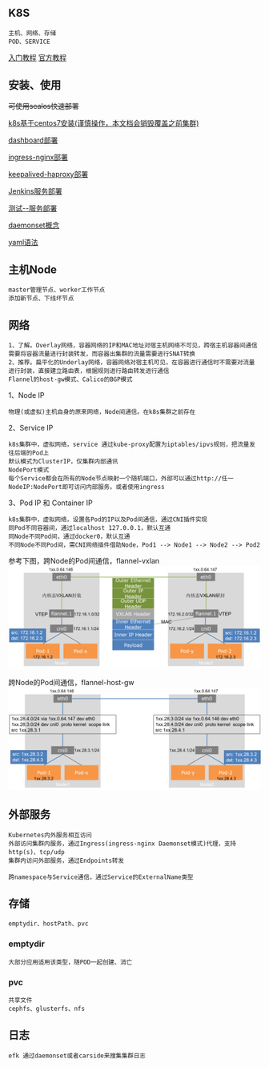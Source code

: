## K8S
    主机、网络、存储
    POD、SERVICE

[入门教程](https://kuboard.cn/learning/)
[官方教程](https://kubernetes.io/zh/docs/setup/production-environment/tools/kubeadm/create-cluster-kubeadm/)

## 安装、使用
<del>可使用sealos快速部署</del>

[k8s基于centos7安装(谨慎操作，本文档会销毁覆盖之前集群)](./k8s-centos7.md) 

[dashboard部署](./dashboard.sh)   

[ingress-nginx部署](./ingress-nginx.sh)   

[keepalived-haproxy部署](./install_keepalived_haproxy.sh)   

[Jenkins服务部署](./yml/jenkins.yaml)   

[测试--服务部署](./yml/ns-dev-web.yaml)   

[daemonset概念](https://kubernetes.io/docs/concepts/workloads/controllers/daemonset/)

[yaml语法](https://www.runoob.com/w3cnote/yaml-intro.html)
    
## 主机Node
    master管理节点、worker工作节点
    添加新节点、下线坏节点

## 网络
    1、了解。Overlay网络，容器网络的IP和MAC地址对宿主机网络不可见，跨宿主机容器间通信需要将容器流量进行封装转发，而容器出集群的流量需要进行SNAT转换
    2、推荐。扁平化的Underlay网络，容器网络对宿主机可见，在容器进行通信时不需要对流量进行封装，直接建立路由表，根据规则进行路由转发进行通信
    Flannel的host-gw模式、Calico的BGP模式
    
1、Node IP
    
    物理(或虚拟)主机自身的原来网络，Node间通信。在k8s集群之前存在

2、Service IP
    
    k8s集群中，虚拟网络，service 通过kube-proxy配置为iptables/ipvs规则，把流量发往后端的Pod上
    默认模式为ClusterIP，仅集群内部通讯
    NodePort模式
    每个Service都会在所有的Node节点映射一个随机端口，外部可以通过http://任一NodeIP:NodePort即可访问内部服务。或者使用ingress

3、Pod IP 和 Container IP
    
    k8s集群中，虚拟网络，设置各Pod的IP以及Pod间通信，通过CNI插件实现
    同Pod不同容器间，通过localhost 127.0.0.1，默认互通
    同Node不同Pod间，通过docker0，默认互通
    不同Node不同Pod间，需CNI网络插件借助Node，Pod1 --> Node1 --> Node2 --> Pod2


参考下图，跨Node的Pod间通信，flannel-vxlan
![flannel-vxlan](./img/pod-node-pod.png)

跨Node的Pod间通信，flannel-host-gw
![flannel-host-gw](./img/pod-node-pod2.png)

## 外部服务
    Kubernetes内外服务相互访问
    外部访问集群内服务，通过Ingress(ingress-nginx Daemonset模式)代理，支持http(s)、tcp/udp
    集群内访问外部服务，通过Endpoints转发

    跨namespace与Service通信，通过Service的ExternalName类型

## 存储
    emptydir、hostPath、pvc
### emptydir
    大部分应用适用该类型，随POD一起创建、消亡
### pvc
    共享文件   
    cephfs、glusterfs、nfs

## 日志
    efk 通过daemonset或者carside来搜集集群日志
